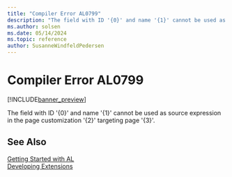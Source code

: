 ```yaml
---
title: "Compiler Error AL0799"
description: "The field with ID '{0}' and name '{1}' cannot be used as source expression in the page customization '{2}' targeting page '{3}'."
ms.author: solsen
ms.date: 05/14/2024
ms.topic: reference
author: SusanneWindfeldPedersen
---
```

[//]: # (START>DO_NOT_EDIT)
[//]: # (IMPORTANT:Do not edit any of the content between here and the END>DO_NOT_EDIT.)
[//]: # (Any modifications should be made in the .xml files in the ModernDev repo.)
# Compiler Error AL0799

[!INCLUDE[banner_preview](../includes/banner_preview.md)]

The field with ID '{0}' and name '{1}' cannot be used as source expression in the page customization '{2}' targeting page '{3}'.


[//]: # (IMPORTANT: END>DO_NOT_EDIT)
## See Also  
[Getting Started with AL](../devenv-get-started.md)  
[Developing Extensions](../devenv-dev-overview.md)  